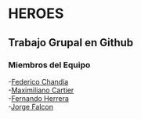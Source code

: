 # HEROES

## Trabajo Grupal en Github

### Miembros del Equipo

-[Federico Chandia](https://github.com//Federico-Chandia)  
-[Maximiliano Cartier](https://github.com/MaxiCartier)  
-[Fernando Herrera](https://github.com/fherrera2190)  
-[Jorge Falcon](https://github.com/Luckyjorge) 